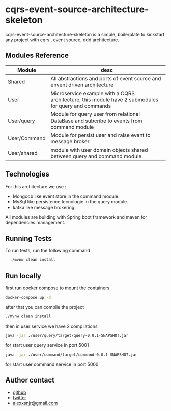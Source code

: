 # cqrs-event-source-architecture-skeleton
cqrs-event-source-architecture-skeleton is a simple,  boilerplate to kickstart any project with cqrs , event source, ddd architecture.


## Modules Reference

| Module             | desc                                                                |
| ----------------- | ------------------------------------------------------------------ |
| Shared | All abstractions and ports of event source and envent driven architecture  |
| User | Microservice example with a CQRS architecture, this module have 2 submodules for query and commands |
| User/query | Module for query user from relational DataBase and subcribe to events from command module|
| User/Command | Module for persist user and raise event to message broker |
| User/shared |module with user domain objects shared between query and command module  |


## Technologies
For this architecture we use :
 * Mongodb like event store in the command module.
 * MySql like persistence tecnologie in the query module.
 * kafka like message brokering.
 
All modules are building with Spring boot framework and maven for dependencies management.


## Running Tests

To run tests, run the following command

```bash
  ./mvnw clean install
```


## Run locally

first run docker compose to mount the containers 

```bash
docker-compose up -d
```
after that you can compile the project 

```bash
./mvnw clean install
```

then in user service  we have 2 compilations 

```bash
java -jar ./user/query/target/query-0.0.1-SNAPSHOT.jar 
```
  for start user query service in port 5001


  ```bash
  java -jar ./user/command/target/command-0.0.1-SNAPSHOT.jar 
```
  for start user command service in port 5000
## Author contact

- [github](https://github.com/alexxsnjr)
- [twitter](https://twitter.com/Asax_ACK)
- alexxsnjr@gmail.com


